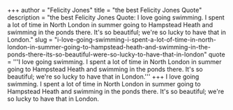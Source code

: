 +++
author = "Felicity Jones"
title = "the best Felicity Jones Quote"
description = "the best Felicity Jones Quote: I love going swimming. I spent a lot of time in North London in summer going to Hampstead Heath and swimming in the ponds there. It's so beautiful; we're so lucky to have that in London."
slug = "i-love-going-swimming-i-spent-a-lot-of-time-in-north-london-in-summer-going-to-hampstead-heath-and-swimming-in-the-ponds-there-its-so-beautiful-were-so-lucky-to-have-that-in-london"
quote = '''I love going swimming. I spent a lot of time in North London in summer going to Hampstead Heath and swimming in the ponds there. It's so beautiful; we're so lucky to have that in London.'''
+++
I love going swimming. I spent a lot of time in North London in summer going to Hampstead Heath and swimming in the ponds there. It's so beautiful; we're so lucky to have that in London.
